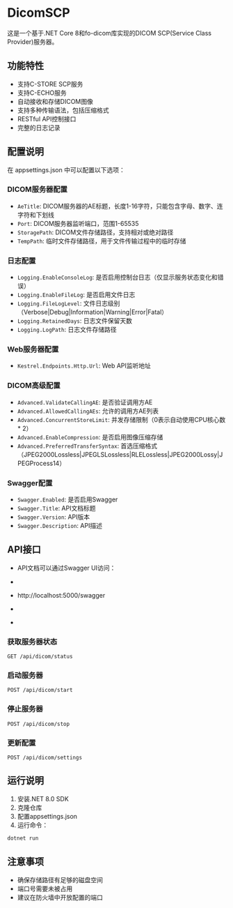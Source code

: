 # DicomSCP

这是一个基于.NET Core 8和fo-dicom库实现的DICOM SCP(Service Class Provider)服务器。

## 功能特性

- 支持C-STORE SCP服务
- 支持C-ECHO服务
- 自动接收和存储DICOM图像
- 支持多种传输语法，包括压缩格式
- RESTful API控制接口
- 完整的日志记录

## 配置说明

在 appsettings.json 中可以配置以下选项：

### DICOM服务器配置
- `AeTitle`: DICOM服务器的AE标题，长度1-16字符，只能包含字母、数字、连字符和下划线
- `Port`: DICOM服务器监听端口，范围1-65535
- `StoragePath`: DICOM文件存储路径，支持相对或绝对路径
- `TempPath`: 临时文件存储路径，用于文件传输过程中的临时存储

### 日志配置
- `Logging.EnableConsoleLog`: 是否启用控制台日志（仅显示服务状态变化和错误）
- `Logging.EnableFileLog`: 是否启用文件日志
- `Logging.FileLogLevel`: 文件日志级别（Verbose|Debug|Information|Warning|Error|Fatal）
- `Logging.RetainedDays`: 日志文件保留天数
- `Logging.LogPath`: 日志文件存储路径

### Web服务器配置
- `Kestrel.Endpoints.Http.Url`: Web API监听地址

### DICOM高级配置
- `Advanced.ValidateCallingAE`: 是否验证调用方AE
- `Advanced.AllowedCallingAEs`: 允许的调用方AE列表
- `Advanced.ConcurrentStoreLimit`: 并发存储限制（0表示自动使用CPU核心数 * 2）
- `Advanced.EnableCompression`: 是否启用图像压缩存储
- `Advanced.PreferredTransferSyntax`: 首选压缩格式（JPEG2000Lossless|JPEGLSLossless|RLELossless|JPEG2000Lossy|JPEGProcess14）

### Swagger配置
- `Swagger.Enabled`: 是否启用Swagger
- `Swagger.Title`: API文档标题
- `Swagger.Version`: API版本
- `Swagger.Description`: API描述

## API接口

+ API文档可以通过Swagger UI访问：
+ ```
+ http://localhost:5000/swagger
+ ```
+ 
### 获取服务器状态
```
GET /api/dicom/status
```

### 启动服务器
```
POST /api/dicom/start
```

### 停止服务器
```
POST /api/dicom/stop
```

### 更新配置
```
POST /api/dicom/settings
```

## 运行说明

1. 安装.NET 8.0 SDK
2. 克隆仓库
3. 配置appsettings.json
4. 运行命令：
```bash
dotnet run
```

## 注意事项

- 确保存储路径有足够的磁盘空间
- 端口号需要未被占用
- 建议在防火墙中开放配置的端口
